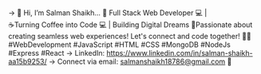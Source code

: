 -> 👋 Hi, I’m Salman Shaikh...
🚀 Full Stack Web Developer 💻 | <br>
☕Turning Coffee into Code 💻 | 
Building Digital Dreams 
🌟Passionate about creating seamless web experiences! 
Let's connect and code together! 
👨‍💻 #WebDevelopment #JavaScript #HTML #CSS #MongoDB #NodeJs #Express #React
-> LinkedIn: https://www.linkedin.com/in/salman-shaikh-aa15b9253/
-> Connect via email: salmanshaikh18786@gmail.com 📩

